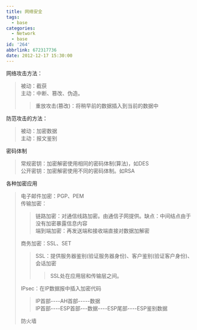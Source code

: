 ```yaml
---
title: 网络安全
tags:
  - base
categories:
  - Network
  - base
id: '264'
abbrlink: 672317736
date: 2012-12-17 15:30:00
---
```


网络攻击方法：  

> 被动：截获  
> 主动：中断、篡改、伪造。  
> 
> > 重放攻击(篡改)：将稍早前的数据插入到当前的数据中  

防范攻击的方法：  

> 被动：加密数据  
> 主动：报文鉴别  

> >   

密码体制  

> 常规密钥：加密解密使用相同的密码体制(算法)，如DES  
> 公开密钥：加密解密使用不同的密码体制。如RSA  
>   

各种加密应用  

> 电子邮件加密：PGP、PEM  
> 传输加密：  
> 
> > 链路加密：对通信线路加密。由通信子网提供。缺点：中间结点由于没有加密暴露信息内容  
> > 端到端加密：再发送端和接收端直接对数据加解密  
> 
> 商务加密：SSL、SET  
> 
> > SSL：提供服务器鉴别(验证服务器身份)、客户鉴别(验证客户身份)、会话加密  
> > 
> > > SSL处在应用层和传输层之间。  
> 
> IPsec：在IP数据报中插入加密代码  
> 
> > IP首部----AH首部-----数据  
> > IP首部----ESP首部---数据----ESP尾部----ESP鉴别数据  
> 
> 防火墙  
>